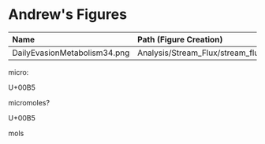 # Andrew's Figures

|Name|Path (Figure Creation)|Path (Data)|
|:---|:---------------------|:----------|
|DailyEvasionMetabolism34.png|Analysis/Stream_Flux/stream_flux.Rmd|data_4_analysis/All_Stream_Data.csv|


micro: <p>U+00B5</p>

micromoles? <p>U+00B5</p>mols
